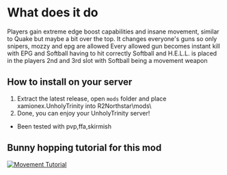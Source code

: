 # What does it do

Players gain extreme edge boost capabilities and insane movement, similar to Quake but maybe a bit over the top.
It changes everyone's guns so only snipers, mozzy and epg are allowed
Every allowed gun becomes instant kill with EPG and Softball having to hit correctly
Softball and H.E.L.L. is placed in the players 2nd and 3rd slot with Softball being a movement weapon

## How to install on your server

1. Extract the latest release, open `mods` folder and place xamionex.UnholyTrinity into R2Northstar\mods\
2. Done, you can enjoy your UnholyTrinity server!

- Been tested with pvp,ffa,skirmish

## Bunny hopping tutorial for this mod

[![Movement Tutorial](https://img.youtube.com/vi/C_cXYyA4LaU/0.jpg)](https://www.youtube.com/watch?v=C_cXYyA4LaU)
